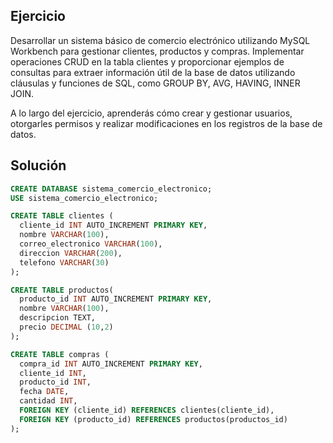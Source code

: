 ## Ejercicio

Desarrollar un sistema básico de comercio electrónico utilizando MySQL Workbench para gestionar clientes, productos y compras. Implementar operaciones CRUD en la tabla clientes y proporcionar ejemplos de consultas para extraer información útil de la base de datos utilizando cláusulas y funciones de SQL, como GROUP BY, AVG, HAVING, INNER JOIN. 

A lo largo del ejercicio, aprenderás cómo crear y gestionar usuarios, otorgarles permisos y realizar modificaciones en los registros de la base de datos.


## Solución

```sql
CREATE DATABASE sistema_comercio_electronico;
USE sistema_comercio_electronico;

CREATE TABLE clientes (
  cliente_id INT AUTO_INCREMENT PRIMARY KEY,
  nombre VARCHAR(100),
  correo_electronico VARCHAR(100),
  direccion VARCHAR(200),
  telefono VARCHAR(30)
);

CREATE TABLE productos(
  producto_id INT AUTO_INCREMENT PRIMARY KEY,
  nombre VARCHAR(100),
  descripcion TEXT,
  precio DECIMAL (10,2) 
);

CREATE TABLE compras (
  compra_id INT AUTO_INCREMENT PRIMARY KEY,
  cliente_id INT,
  producto_id INT, 
  fecha DATE,
  cantidad INT,
  FOREIGN KEY (cliente_id) REFERENCES clientes(cliente_id),
  FOREIGN KEY (producto_id) REFERENCES productos(productos_id)
);

```
